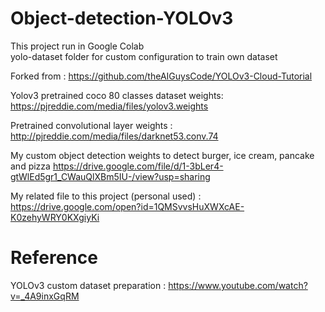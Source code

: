 # Object-detection-YOLOv3<br/>

This project run in Google Colab <br/>
yolo-dataset folder for custom configuration to train own dataset <br/>

Forked from : https://github.com/theAIGuysCode/YOLOv3-Cloud-Tutorial <br/>

Yolov3 pretrained coco 80 classes dataset weights: https://pjreddie.com/media/files/yolov3.weights <br/>

Pretrained convolutional layer weights : http://pjreddie.com/media/files/darknet53.conv.74 <br/>


My custom object detection weights to detect burger, ice cream, pancake and pizza https://drive.google.com/file/d/1-3bLer4-gtWlEd5gr1_CWauQlXBm5IU-/view?usp=sharing <br/>

My related file to this project (personal used) : https://drive.google.com/open?id=1QMSvvsHuXWXcAE-K0zehyWRY0KXgiyKi

# Reference

YOLOv3 custom dataset preparation : https://www.youtube.com/watch?v=_4A9inxGqRM
